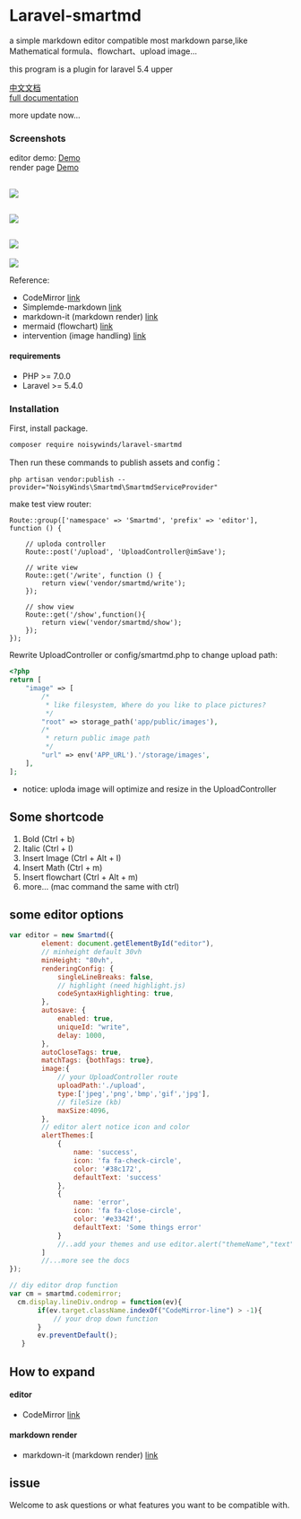 # Laravel-smartmd
a simple markdown editor compatible most markdown parse,like Mathematical formula、flowchart、upload image...

this program is a plugin for laravel 5.4 upper

[中文文档](./docs/docs_CN.md)  
[full documentation](./docs/api_EN.md)  
  
more update now...

###  Screenshots
editor demo: [Demo](https://xiaoqingxin.site/editor/write)   
render page [Demo](https://xiaoqingxin.site/editor/show)
  
  ![](./docs/screenshort_01.png)
  ---
  ![](./docs/screenshort_02.png) 
  --- 
  ![](./docs/screenshort_03.gif) 
  ---
  ![](./docs/screenshort_04.gif)

Reference:
- CodeMirror [link](https://github.com/codemirror/CodeMirror) 
- Simplemde-markdown [link](https://github.com/sparksuite/simplemde-markdown-editor)
- markdown-it (markdown render) [link](https://github.com/markdown-it/markdown-it)
- mermaid (flowchart) [link](https://github.com/knsv/mermaid)
- intervention (image handling) [link](https://github.com/Intervention/image)

#### requirements
- PHP >= 7.0.0
- Laravel >= 5.4.0

### Installation
First, install package.
```
composer require noisywinds/laravel-smartmd
```
Then run these commands to publish assets and config：
```
php artisan vendor:publish --provider="NoisyWinds\Smartmd\SmartmdServiceProvider"
```
make test view router:
```
Route::group(['namespace' => 'Smartmd', 'prefix' => 'editor'], function () {

    // uploda controller
    Route::post('/upload', 'UploadController@imSave');
    
    // write view
    Route::get('/write', function () {
        return view('vendor/smartmd/write');
    });
    
    // show view
    Route::get('/show',function(){
        return view('vendor/smartmd/show');
    });
});
```
Rewrite UploadController or config/smartmd.php to change upload path:
```php
<?php
return [
    "image" => [
        /*
         * like filesystem, Where do you like to place pictures?
         */
        "root" => storage_path('app/public/images'),
        /*
         * return public image path
         */
        "url" => env('APP_URL').'/storage/images',
    ],
];
```
* notice: uploda image will optimize and resize in the UploadController

## Some shortcode
1. Bold (Ctrl + b)
2. Italic (Ctrl + I)
3. Insert Image (Ctrl + Alt + I)
4. Insert Math (Ctrl + m)
5. Insert flowchart (Ctrl + Alt + m)
6. more... (mac command the same with ctrl)


## some editor options
```javascript
var editor = new Smartmd({
        element: document.getElementById("editor"),
        // minheight default 30vh
        minHeight: "80vh",
        renderingConfig: {
            singleLineBreaks: false,
            // highlight (need highlight.js)
            codeSyntaxHighlighting: true,
        },
        autosave: {
            enabled: true,
            uniqueId: "write",
            delay: 1000,
        },
        autoCloseTags: true,
        matchTags: {bothTags: true},
        image:{
            // your UploadController route
            uploadPath:'./upload',
            type:['jpeg','png','bmp','gif','jpg'],
            // fileSize (kb)
            maxSize:4096,
        },
        // editor alert notice icon and color
        alertThemes:[
            {
                name: 'success',
                icon: 'fa fa-check-circle',
            	color: '#38c172',
            	defaultText: 'success'
            },
            {
            	name: 'error',
            	icon: 'fa fa-close-circle',
            	color: '#e3342f',
            	defaultText: 'Some things error'
            }
            //..add your themes and use editor.alert("themeName","text") to used;
        ]
        //...more see the docs
});

// diy editor drop function
var cm = smartmd.codemirror;
  cm.display.lineDiv.ondrop = function(ev){
       if(ev.target.className.indexOf("CodeMirror-line") > -1){
           // your drop down function
       }
       ev.preventDefault();
   }
```
## How to expand
#### editor
- CodeMirror [link](https://github.com/codemirror/CodeMirror) 
#### markdown render
- markdown-it (markdown render) [link](https://github.com/markdown-it/markdown-it)
## issue 
Welcome to ask questions or what features you want to be compatible with.

